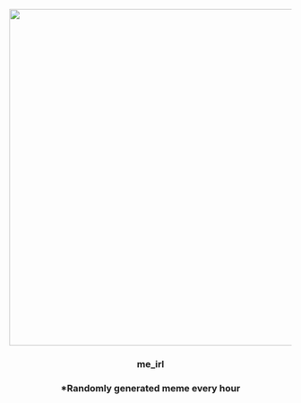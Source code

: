 <p align="center">
        <img src="https://i.redd.it/xoco6ry4kwm81.jpg" width="600" height="600">
        </p>
        <h3 align="center">me_irl</h3>
        <h3 align="center">*Randomly generated meme every hour</h3>
    